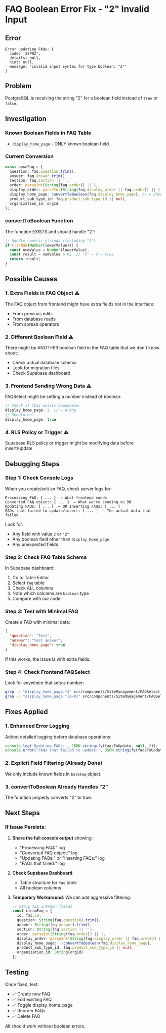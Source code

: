 # FAQ Boolean Error Fix - "2" Invalid Input

## Error
```
Error updating FAQs: {
  code: '22P02',
  details: null,
  hint: null,
  message: 'invalid input syntax for type boolean: "2"'
}
```

## Problem
PostgreSQL is receiving the string "2" for a boolean field instead of `true` or `false`.

## Investigation

### Known Boolean Fields in FAQ Table
- `display_home_page` - ONLY known boolean field

### Current Conversion
```typescript
const baseFaq = {
  question: faq.question.trim(),
  answer: faq.answer.trim(),
  section: faq.section || '',
  order: parseInt(String(faq.order)) || 1,
  display_order: parseInt(String(faq.display_order || faq.order)) || 1,
  display_home_page: convertToBoolean(faq.display_home_page), // ← Should convert "2" to true
  product_sub_type_id: faq.product_sub_type_id || null,
  organization_id: orgId
};
```

### convertToBoolean Function
The function EXISTS and should handle "2":
```typescript
// Handle numeric strings (including "2")
if (!isNaN(Number(lowerValue))) {
  const numValue = Number(lowerValue);
  const result = numValue > 0;  // "2" → 2 → true
  return result;
}
```

## Possible Causes

### 1. Extra Fields in FAQ Object ⚠️
The FAQ object from frontend might have extra fields not in the interface:
- From previous edits
- From database reads
- From spread operators

### 2. Different Boolean Field ⚠️
There might be ANOTHER boolean field in the FAQ table that we don't know about:
- Check actual database schema
- Look for migration files
- Check Supabase dashboard

### 3. Frontend Sending Wrong Data ⚠️
FAQSelect might be setting a number instead of boolean:
```typescript
// Check if this exists somewhere:
display_home_page: 2  // ← Wrong
// Should be:
display_home_page: true
```

### 4. RLS Policy or Trigger ⚠️
Supabase RLS policy or trigger might be modifying data before insert/update

## Debugging Steps

### Step 1: Check Console Logs
When you create/edit an FAQ, check server logs for:

```
Processing FAQ: { ... }  ← What frontend sends
Converted FAQ object: { ... }  ← What we're sending to DB
Updating FAQs: [ ... ]  ← OR Inserting FAQs: [ ... ]
FAQs that failed to update/insert: [ ... ]  ← The actual data that failed
```

Look for:
- Any field with value `2` or `"2"`
- Any boolean field other than `display_home_page`
- Any unexpected fields

### Step 2: Check FAQ Table Schema
In Supabase dashboard:
1. Go to Table Editor
2. Select `faq` table
3. Check ALL columns
4. Note which columns are `boolean` type
5. Compare with our code

### Step 3: Test with Minimal FAQ
Create a FAQ with minimal data:
```json
{
  "question": "Test",
  "answer": "Test answer",
  "display_home_page": true
}
```

If this works, the issue is with extra fields.

### Step 4: Check Frontend FAQSelect
Look for anywhere that sets a number:
```bash
grep -n "display_home_page.*2" src/components/SiteManagement/FAQSelect.tsx
grep -n "display_home_page.*[0-9]" src/components/SiteManagement/FAQSelect.tsx
```

## Fixes Applied

### 1. Enhanced Error Logging
Added detailed logging before database operations:
```typescript
console.log('Updating FAQs:', JSON.stringify(faqsToUpdate, null, 2));
console.error('FAQs that failed to update:', JSON.stringify(faqsToUpdate, null, 2));
```

### 2. Explicit Field Filtering (Already Done)
We only include known fields in `baseFaq` object.

### 3. convertToBoolean Already Handles "2"
The function properly converts "2" to true.

## Next Steps

### If Issue Persists:

1. **Share the full console output** showing:
   - "Processing FAQ:" log
   - "Converted FAQ object:" log
   - "Updating FAQs:" or "Inserting FAQs:" log
   - "FAQs that failed:" log

2. **Check Supabase Dashboard**:
   - Table structure for `faq` table
   - All boolean columns

3. **Temporary Workaround**:
   We can add aggressive filtering:
   ```typescript
   // Strip ALL unknown fields
   const cleanFaq = {
     id: faq.id,
     question: String(faq.question).trim(),
     answer: String(faq.answer).trim(),
     section: String(faq.section || ''),
     order: parseInt(String(faq.order)) || 1,
     display_order: parseInt(String(faq.display_order || faq.order)) || 1,
     display_home_page: !!convertToBoolean(faq.display_home_page),
     product_sub_type_id: faq.product_sub_type_id || null,
     organization_id: String(orgId)
   };
   ```

## Testing

Once fixed, test:
- ✅ Create new FAQ
- ✅ Edit existing FAQ
- ✅ Toggle display_home_page
- ✅ Reorder FAQs
- ✅ Delete FAQ

All should work without boolean errors.

